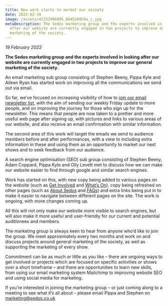 ```yaml
---
title: New work starts to market our society
date: 2022-02-19
image: /assets/41332996095_0845208b9a_c.jpg
metaDescription: The Sedos marketing group and the experts involved in looking
  after our website are currently engaged in two projects to improve our general
  marketing of the society.
---
```

*19 February 2022*

**The Sedos marketing group and the experts involved in looking after our website are currently engaged in two projects to improve our general marketing of the society.**

An email marketing sub group consisting of Stephen Beeny, Pippa Kyle and Aileen Ryan has started work on improving all the communications we send out via email.

So far, we’ve focused on increasing visibility of how to [join our email newsletter list,](https://mailchi.mp/sedos.co.uk/newsletter-sign-up) with the aim of sending our weekly Friday update to more people, and on improving the journey for those who sign up for the newsletter. This means that people are now taken to a prettier and more useful web page after signing up, with pictures and links to various areas of our website, and also receive an email confirmation with similar information.

The second area of this work will target the emails we send to audience members before and after performances, with a view to including extra information in these and using them as an opportunity to market our next shows and to seek feedback from our audience.

A search engine optimisation (SEO) sub group consisting of Stephen Beeny, Adam Coppard, Pippa Kyle and Olly Levett met to discuss how we can make our website easier to find through google and similar search engines. 

Work has started on this, with new copy being added to various pages on the website (such as [Get Involved](https://sedos.co.uk/get-involved) and [What’s On](https://sedos.co.uk/whats-on)), copy being refreshed on other pages (such as [About Sedos](https://sedos.co.uk/about/about) and [FAQs](https://sedos.co.uk/about/faqs)) and extra links being put in to make it easier to navigate between different pages on the site. The work is ongoing, with more changes coming up. 

All this will not only make our website more visible to search engines, but will also make it more useful and user-friendly for our current and potential auditionees and members. 

The marketing group is always keen to hear from anyone who’d like to join the group. We meet approximately every two months and work on and discuss projects around general marketing of the society, as well as supporting the marketing of every show.

Commitment can be as much or little as you like – there are ongoing ways to get involved or projects which are focused on specific activities or shows over a short timeframe – and there are opportunities to learn new skills, from using our email marketing system Mailchimp to improving website SEO and using social media for marketing. 

If you’re interested in joining the marketing group – or just coming along to a meeting to see what it’s all about – please email Pippa and Stephen on [marketing@sedos.co.uk](mailto:marketing@sedos.co.uk)